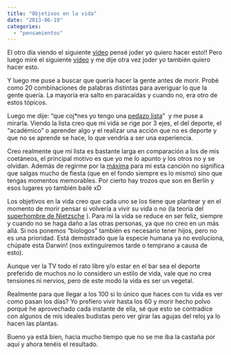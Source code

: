 ```yaml
---
title: "Objetivos en la vida"
date: "2013-06-19"
categories: 
  - "pensamientos"
---
```


El otro día viendo el siguiente [vídeo](http://www.youtube.com/watch?v=XUSxyBYwmOY) pensé joder yo quiero hacer esto!! Pero luego miré el siguiente [vídeo](http://www.youtube.com/watch?v=x-Iz-Nsp8Oc) y me dije otra vez joder yo también quiero hacer esto.

Y luego me puse a buscar que quería hacer la gente antes de morir. Probé como 20 combinaciones de palabras distintas para averiguar lo que la gente quería. La mayoría era salto en paracaídas y cuando no, era otro de estos tópicos.

Luego me dije: “que coj\*nes yo tengo una [pedazo lista](http://rocreguant.com/pendiente-por-hacer/ "Pendiente por hacer")”  y me puse a mirarla. Viendo la lista creo que mi vida se rige por 3 ejes, el del deporte, el “académico” o aprender algo y el realizar una acción que no es deporte y que no se aprende se hace, lo que vendría a ser una experiencia.

Creo realmente que mi lista es bastante larga en comparación a los de mis coetáneos, el principal motivo es que yo me lo apunto y los otros no y se olvidan. Además de regirme por la [máxima](http://www.youtube.com/watch?v=KRAMNWzfjcg) para mi esta canción no significa que salgas mucho de fiesta (que en el fondo siempre es lo mismo) sino que tengas momentos memorables. Por cierto hay trozos que son en Berlín y esos lugares yo también bailé xD

Los objetivos en la vida creo que cada uno se los tiene que plantear y en el momento de morir pensar si volvería a vivir su vida o no (la teoría del [superhombre de Nietzsche](http://rocreguant.com/la-muerte-de-dios-de-nietzsche/248/) ). Para mi la vida se reduce en ser feliz, siempre y cuando no se haga daño a las otras personas, ya que no creo en un más allá. Si nos ponemos “biologos” también es necesario tener hijos, pero no es una prioridad. Está demostrado que la especie humana ya no evoluciona, chúpate esta Darwin! (nos extinguiremos tarde o temprano a causa de esto).

Aunque ver la TV todo el rato libre y/o estar en el bar sea el deporte preferido de muchos no lo considero un estilo de vida, vale que no crea tensiones ni nervios, pero de este modo la vida es ser un vegetal.

Realmente para que llegar a los 100 si lo único que haces con tu vida es ver como pasan los días? Yo prefiero vivir hasta los 60 y morir hecho polvo porqué he aprovechado cada instante de ella, sé que esto se contradice con algunos de mis ideales budistas pero ver girar las agujas del reloj ya lo hacen las plantas.

Bueno ya está bien, hacia mucho tiempo que no se me iba la castaña por aquí y ahora tenéis el resultado.
